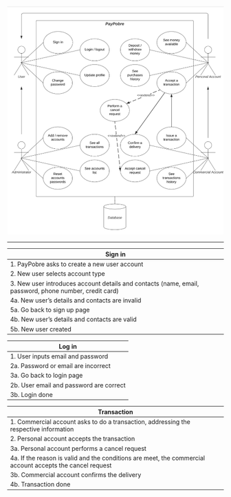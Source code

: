 ![image](uploads/3bb8e53a18272358e2d9b5f8067fdbdc/image.png)

---

| Sign in |
|---------|
| 1. PayPobre asks to create a new user account |
| 2. New user selects account type |
| 3. New user introduces account details and contacts (name, email, password, phone number, credit card) |
| 4a. New user’s details and contacts are invalid |
| 5a. Go back to sign up page |
| 4b. New user’s details and contacts are valid |
| 5b. New user created |

| Log in |
|--------|
| 1. User inputs email and password |
| 2a. Password or email are incorrect |
| 3a. Go back to login page |
| 2b. User email and password are correct |
| 3b. Login done |

| Transaction |
|-------------|
| 1. Commercial account asks to do a transaction, addressing the respective information |
| 2. Personal account accepts the transaction |
| 3a. Personal account performs a cancel request |
| 4a. If the reason is valid and the conditions are meet, the commercial account accepts the cancel request |
| 3b. Commercial account confirms the delivery |
| 4b. Transaction done |

